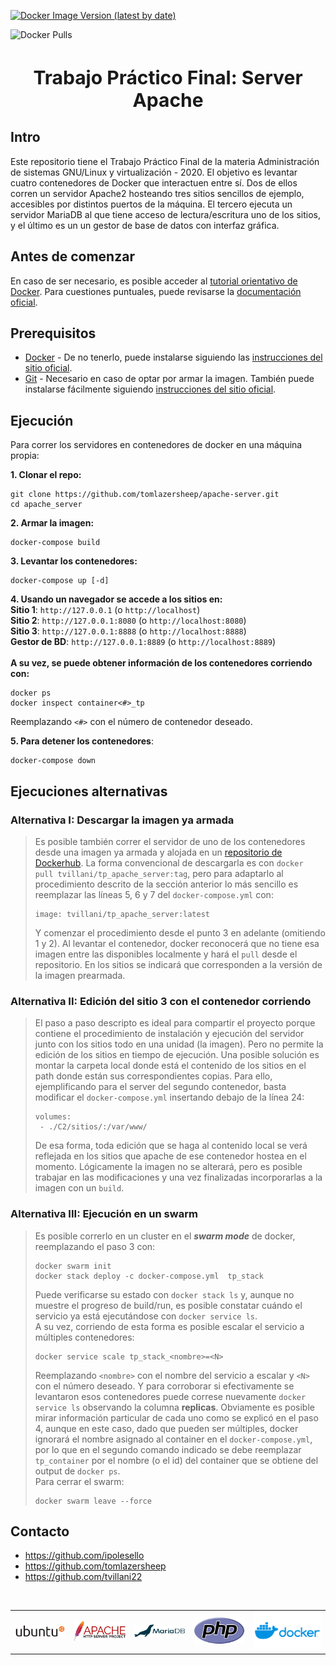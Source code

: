 [![Docker Image Version (latest by date)](https://img.shields.io/docker/v/tvillani/tp_apache_server?color=g&label=dockerhub%20image&style=plastic)](https://hub.docker.com/r/tvillani/tp_apache_server)

![Docker Pulls](https://img.shields.io/docker/pulls/tvillani/tp_apache_server)


<h1 style="font-size:30px"><center>Trabajo Práctico Final: Server Apache</center></h1>

## Intro
Este repositorio tiene el Trabajo Práctico Final de la materia Administración de sistemas GNU/Linux y virtualización - 2020. El objetivo es levantar cuatro contenedores de Docker que interactuen entre sí. Dos de ellos corren un servidor Apache2 hosteando tres sitios sencillos de ejemplo, accesibles por distintos puertos de la máquina. El tercero ejecuta un servidor MariaDB al que tiene acceso de lectura/escritura uno de los sitios, y el último es un un gestor de base de datos con interfaz gráfica. 

## Antes de comenzar
En caso de ser necesario, es posible acceder al [tutorial orientativo de Docker](https://docs.docker.com/get-started/). Para cuestiones puntuales, puede revisarse la [documentación oficial](https://docs.docker.com/reference/).

## Prerequisitos
- [Docker](https://www.docker.com) - De no tenerlo, puede instalarse siguiendo las [instrucciones del sitio oficial](https://docs.docker.com/engine/install).
- [Git](https://git-scm.com) - Necesario en caso de optar por armar la imagen. También puede instalarse fácilmente siguiendo [instrucciones del sitio oficial](https://git-scm.com/book/en/v2/Getting-Started-Installing-Git/).

## Ejecución
Para correr los servidores en contenedores de docker en una máquina propia:

**1. Clonar el repo:**<br>
```
git clone https://github.com/tomlazersheep/apache-server.git
cd apache_server
```

**2. Armar la imagen:**<br>
```
docker-compose build
```

**3. Levantar los contenedores:**<br>
```
docker-compose up [-d]
```

**4. Usando un navegador se accede a los sitios en:**<br>
**Sitio 1**: `http://127.0.0.1` (o `http://localhost`)<br>
**Sitio 2**: `http://127.0.0.1:8080` (o `http://localhost:8080`)<br>
**Sitio 3**: `http://127.0.0.1:8888` (o `http://localhost:8888`)<br>
**Gestor de BD**: `http://127.0.0.1:8889` (o `http://localhost:8889`)<br>
<br>
**A su vez, se puede obtener información de los contenedores corriendo con:** 
```
docker ps
docker inspect container<#>_tp
```
Reemplazando `<#>` con el número de contenedor deseado.

**5. Para detener los contenedores**:
```
docker-compose down
```

## Ejecuciones alternativas
### Alternativa I: Descargar la imagen ya armada
>Es posible también correr el servidor de uno de los contenedores desde una imagen ya armada y alojada en un [repositorio de Dockerhub](https://hub.docker.com/r/tvillani/tp_apache_server). La forma convencional de descargarla es con `docker pull tvillani/tp_apache_server:tag`, pero para adaptarlo al procedimiento descrito de la sección anterior lo más sencillo es reemplazar las líneas 5, 6 y 7 del `docker-compose.yml` con:<br>
>```
>image: tvillani/tp_apache_server:latest
>```
>Y comenzar el procedimiento desde el punto 3 en adelante (omitiendo 1 y 2). Al levantar el contenedor, docker reconocerá que no tiene esa imagen entre las disponibles localmente y hará el `pull` desde el repositorio. En los sitios se indicará que corresponden a la versión de la imagen prearmada.

### Alternativa II: Edición del sitio 3 con el contenedor corriendo
>El paso a paso descripto es ideal para compartir el proyecto porque contiene el procedimiento de instalación y ejecución del servidor junto con los sitios todo en una unidad (la imagen). Pero no permite la edición de los sitios en tiempo de ejecución. Una posible solución es montar la carpeta local donde está el contenido de los sitios en el path donde están sus correspondientes copias. Para ello, ejemplificando para el server del segundo contenedor, basta modificar el `docker-compose.yml` insertando debajo de la línea 24: <br>
>```
>volumes:
>  - ./C2/sitios/:/var/www/
>```
>De esa forma, toda edición que se haga al contenido local se verá reflejada en los sitios que apache de ese contenedor hostea en el momento. Lógicamente la imagen no se alterará, pero es posible trabajar en las modificaciones y una vez finalizadas incorporarlas a la imagen con un `build`.

### Alternativa III: Ejecución en un swarm
>Es posible correrlo en un cluster en el ***swarm mode*** de docker, reemplazando el paso 3 con:<br>
>```
>docker swarm init
>docker stack deploy -c docker-compose.yml  tp_stack
>```
>Puede verificarse su estado con `docker stack ls` y, aunque no muestre el progreso de build/run, es posible constatar cuándo el servicio ya está ejecutándose con `docker service ls`.<br>
>A su vez, corriendo de esta forma es posible escalar el servicio a  múltiples contenedores:
>```
>docker service scale tp_stack_<nombre>=<N>
>```
>Reemplazando `<nombre>` con el nombre del servicio a escalar y `<N>` con el número deseado. Y para corroborar si efectivamente se levantaron esos contenedores puede correse nuevamente `docker service ls` observando la columna **replicas**. Obviamente es posible mirar información particular de cada uno como se explicó en el paso 4, aunque en este caso, dado que pueden ser múltiples, docker ignorará el nombre asignado al container en el `docker-compose.yml`, por lo que en el segundo comando indicado se debe reemplazar `tp_container` por el nombre (o el id) del container que se obtiene del output de `docker ps`.<br>
>Para cerrar el swarm:
>```
>docker swarm leave --force
>```

## Contacto
- https://github.com/ipolesello
- https://github.com/tomlazersheep
- https://github.com/tvillani22

<br>
<table cellspacing="100" cellpadding="100">
  <tr>
  <td> <a href=https://ubuntu.com> <img id="im" src=imgs/ubuntu.svg width=300/> </a> </td>
  <td> <a href=https://httpd.apache.org><img id="im" src=imgs/apache_server.svg   width=300/></a> </td>
  <td> <a href=https://mariadb.org><img id="im" src=imgs/mariadb.svg   width=300/></a> </td>
  <td> <a href=https://www.php.net><img id="im" src=imgs/php.svg   width=300/></a> </td>
  <td> <a href=https://www.docker.com><img id="im" src=imgs/docker.png width=400//></a> </td>
  </tr>
</table>